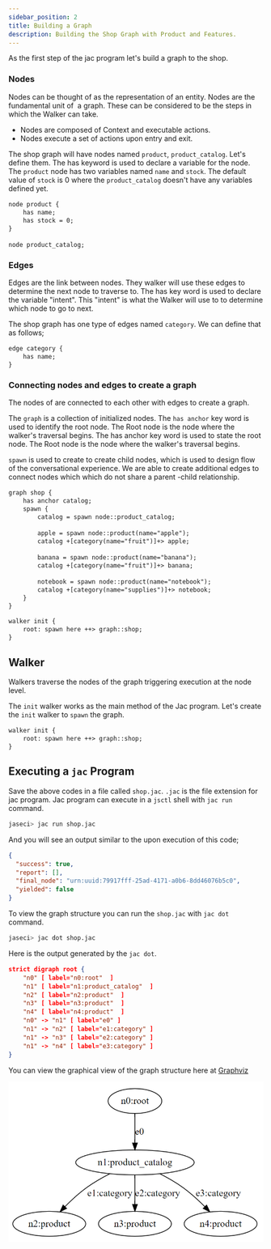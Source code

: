```yaml
---
sidebar_position: 2
title: Building a Graph
description: Building the Shop Graph with Product and Features.
---
```


As the first step of the jac program let's build a graph to the shop.

### Nodes

Nodes can be thought of as the representation of an entity.
Nodes are the fundamental unit of  a graph. These can be considered to be the steps in which the Walker can take.

* Nodes are composed of Context and executable actions.
* Nodes execute a set of actions upon entry and exit.


The shop graph will have nodes named `product`, `product_catalog`. Let's define them. The has keyword is used to declare a variable for the node. The `product` node has two variables named `name` and `stock`. The default value of `stock` is 0 where the `product_catalog` doesn't have any variables defined yet.

```jac
node product {
    has name;
    has stock = 0;
}

node product_catalog;
```

### Edges

Edges are the link between nodes. They walker will use these edges to determine the next node to traverse to.
The has key word is used to declare the variable "intent". This "intent" is what the Walker will use to to determine which node to go to next.

The shop graph has one type of edges named `category`. We can define that as follows;

```
edge category {
    has name;
}
```

### Connecting nodes and edges to create a graph

The nodes of are connected to each other with edges to create a graph.

The `graph` is a collection of initialized nodes.
The `has anchor` key word is used to identify the root node. The Root node is the node where the walker's traversal begins.
The has anchor key word is used to state the root node. The Root node is the node where the walker's traversal begins.

`spawn` is used to create to create child nodes, which is used to design flow of the conversational experience.
We are able to create additional edges to connect nodes which which do not share a parent -child relationship.

```jac
graph shop {
    has anchor catalog;
    spawn {
        catalog = spawn node::product_catalog;

        apple = spawn node::product(name="apple");
        catalog +[category(name="fruit")]+> apple;

        banana = spawn node::product(name="banana");
        catalog +[category(name="fruit")]+> banana;

        notebook = spawn node::product(name="notebook");
        catalog +[category(name="supplies")]+> notebook;
    }
}
```

```jac
walker init {
    root: spawn here ++> graph::shop;
}
```

## Walker

Walkers traverse the nodes of the graph triggering execution at the node level.

The `init` walker works as the main method of the Jac program. Let's create the `init` walker to `spawn` the graph.

```
walker init {
    root: spawn here ++> graph::shop;
}
```

## Executing a `jac` Program

Save the above codes in a file called `shop.jac`. `.jac` is the file extension for jac program. Jac program can execute in a `jsctl` shell with `jac run` command.

```bash
jaseci> jac run shop.jac
```

And you will see an output similar to the upon execution of this code;

```json
{
  "success": true,
  "report": [],
  "final_node": "urn:uuid:79917fff-25ad-4171-a0b6-8dd46076b5c0",
  "yielded": false
}
```

To view the graph structure you can run the `shop.jac` with `jac dot` command.

```bash
jaseci> jac dot shop.jac
```

Here is the output generated by the `jac dot`.

```json
strict digraph root {
    "n0" [ label="n0:root"  ]
    "n1" [ label="n1:product_catalog"  ]
    "n2" [ label="n2:product"  ]
    "n3" [ label="n3:product"  ]
    "n4" [ label="n4:product"  ]
    "n0" -> "n1" [ label="e0" ]
    "n1" -> "n2" [ label="e1:category" ]
    "n1" -> "n3" [ label="e2:category" ]
    "n1" -> "n4" [ label="e3:category" ]
}
```

You can view the graphical view of the graph structure here at [Graphviz](https://dreampuf.github.io/GraphvizOnline/)

![Shop Graph](img/shop_graph.png)